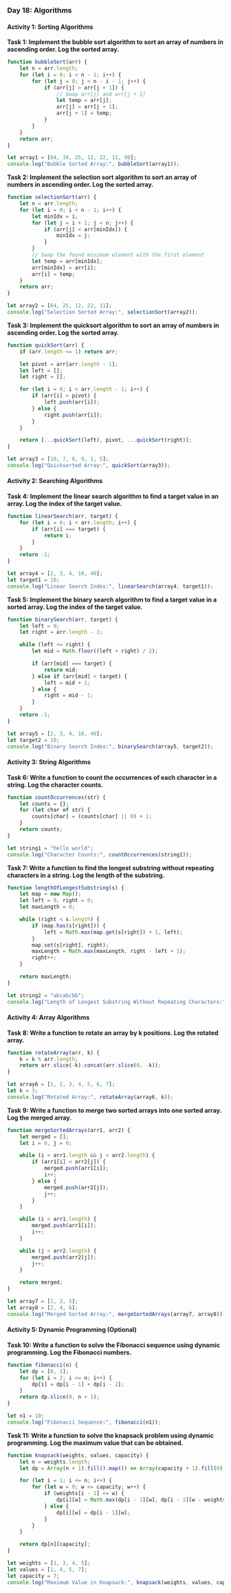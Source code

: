 
### Day 18: Algorithms

#### Activity 1: Sorting Algorithms

**Task 1: Implement the bubble sort algorithm to sort an array of numbers in ascending order. Log the sorted array.**

```javascript
function bubbleSort(arr) {
    let n = arr.length;
    for (let i = 0; i < n - 1; i++) {
        for (let j = 0; j < n - i - 1; j++) {
            if (arr[j] > arr[j + 1]) {
                // Swap arr[j] and arr[j + 1]
                let temp = arr[j];
                arr[j] = arr[j + 1];
                arr[j + 1] = temp;
            }
        }
    }
    return arr;
}

let array1 = [64, 34, 25, 12, 22, 11, 90];
console.log("Bubble Sorted Array:", bubbleSort(array1));
```

**Task 2: Implement the selection sort algorithm to sort an array of numbers in ascending order. Log the sorted array.**

```javascript
function selectionSort(arr) {
    let n = arr.length;
    for (let i = 0; i < n - 1; i++) {
        let minIdx = i;
        for (let j = i + 1; j < n; j++) {
            if (arr[j] < arr[minIdx]) {
                minIdx = j;
            }
        }
        // Swap the found minimum element with the first element
        let temp = arr[minIdx];
        arr[minIdx] = arr[i];
        arr[i] = temp;
    }
    return arr;
}

let array2 = [64, 25, 12, 22, 11];
console.log("Selection Sorted Array:", selectionSort(array2));
```

**Task 3: Implement the quicksort algorithm to sort an array of numbers in ascending order. Log the sorted array.**

```javascript
function quickSort(arr) {
    if (arr.length <= 1) return arr;

    let pivot = arr[arr.length - 1];
    let left = [];
    let right = [];

    for (let i = 0; i < arr.length - 1; i++) {
        if (arr[i] < pivot) {
            left.push(arr[i]);
        } else {
            right.push(arr[i]);
        }
    }

    return [...quickSort(left), pivot, ...quickSort(right)];
}

let array3 = [10, 7, 8, 9, 1, 5];
console.log("Quicksorted Array:", quickSort(array3));
```

#### Activity 2: Searching Algorithms

**Task 4: Implement the linear search algorithm to find a target value in an array. Log the index of the target value.**

```javascript
function linearSearch(arr, target) {
    for (let i = 0; i < arr.length; i++) {
        if (arr[i] === target) {
            return i;
        }
    }
    return -1;
}

let array4 = [2, 3, 4, 10, 40];
let target1 = 10;
console.log("Linear Search Index:", linearSearch(array4, target1));
```

**Task 5: Implement the binary search algorithm to find a target value in a sorted array. Log the index of the target value.**

```javascript
function binarySearch(arr, target) {
    let left = 0;
    let right = arr.length - 1;

    while (left <= right) {
        let mid = Math.floor((left + right) / 2);

        if (arr[mid] === target) {
            return mid;
        } else if (arr[mid] < target) {
            left = mid + 1;
        } else {
            right = mid - 1;
        }
    }
    return -1;
}

let array5 = [2, 3, 4, 10, 40];
let target2 = 10;
console.log("Binary Search Index:", binarySearch(array5, target2));
```

#### Activity 3: String Algorithms

**Task 6: Write a function to count the occurrences of each character in a string. Log the character counts.**

```javascript
function countOccurrences(str) {
    let counts = {};
    for (let char of str) {
        counts[char] = (counts[char] || 0) + 1;
    }
    return counts;
}

let string1 = "hello world";
console.log("Character Counts:", countOccurrences(string1));
```

**Task 7: Write a function to find the longest substring without repeating characters in a string. Log the length of the substring.**

```javascript
function lengthOfLongestSubstring(s) {
    let map = new Map();
    let left = 0, right = 0;
    let maxLength = 0;

    while (right < s.length) {
        if (map.has(s[right])) {
            left = Math.max(map.get(s[right]) + 1, left);
        }
        map.set(s[right], right);
        maxLength = Math.max(maxLength, right - left + 1);
        right++;
    }

    return maxLength;
}

let string2 = "abcabcbb";
console.log("Length of Longest Substring Without Repeating Characters:", lengthOfLongestSubstring(string2));
```

#### Activity 4: Array Algorithms

**Task 8: Write a function to rotate an array by k positions. Log the rotated array.**

```javascript
function rotateArray(arr, k) {
    k = k % arr.length;
    return arr.slice(-k).concat(arr.slice(0, -k));
}

let array6 = [1, 2, 3, 4, 5, 6, 7];
let k = 3;
console.log("Rotated Array:", rotateArray(array6, k));
```

**Task 9: Write a function to merge two sorted arrays into one sorted array. Log the merged array.**

```javascript
function mergeSortedArrays(arr1, arr2) {
    let merged = [];
    let i = 0, j = 0;

    while (i < arr1.length && j < arr2.length) {
        if (arr1[i] < arr2[j]) {
            merged.push(arr1[i]);
            i++;
        } else {
            merged.push(arr2[j]);
            j++;
        }
    }

    while (i < arr1.length) {
        merged.push(arr1[i]);
        i++;
    }

    while (j < arr2.length) {
        merged.push(arr2[j]);
        j++;
    }

    return merged;
}

let array7 = [1, 3, 5];
let array8 = [2, 4, 6];
console.log("Merged Sorted Array:", mergeSortedArrays(array7, array8));
```

#### Activity 5: Dynamic Programming (Optional)

**Task 10: Write a function to solve the Fibonacci sequence using dynamic programming. Log the Fibonacci numbers.**

```javascript
function fibonacci(n) {
    let dp = [0, 1];
    for (let i = 2; i <= n; i++) {
        dp[i] = dp[i - 1] + dp[i - 2];
    }
    return dp.slice(0, n + 1);
}

let n1 = 10;
console.log("Fibonacci Sequence:", fibonacci(n1));
```

**Task 11: Write a function to solve the knapsack problem using dynamic programming. Log the maximum value that can be obtained.**

```javascript
function knapsack(weights, values, capacity) {
    let n = weights.length;
    let dp = Array(n + 1).fill().map(() => Array(capacity + 1).fill(0));

    for (let i = 1; i <= n; i++) {
        for (let w = 0; w <= capacity; w++) {
            if (weights[i - 1] <= w) {
                dp[i][w] = Math.max(dp[i - 1][w], dp[i - 1][w - weights[i - 1]] + values[i - 1]);
            } else {
                dp[i][w] = dp[i - 1][w];
            }
        }
    }

    return dp[n][capacity];
}

let weights = [1, 3, 4, 5];
let values = [1, 4, 5, 7];
let capacity = 7;
console.log("Maximum Value in Knapsack:", knapsack(weights, values, capacity));
```
